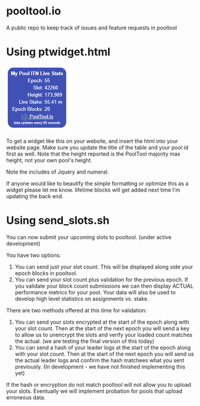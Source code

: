 # pooltool.io
A public repo to keep track of issues and feature requests in pooltool


# Using ptwidget.html

![ptwidget](ptwidget.png)

To get a widget like this on your website, and insert the html into your website page.  Make sure you update the title of the table and your pool id first as well.  Note that the height reported is the PoolTool majority max height, not your own pool's height.  

Note the includes of Jquery and numeral.

If anyone would like to beautify the simple formatting or optimize this as a widget please let me know.  lifetime blocks will get added next time I'm updating the back end.

# Using send_slots.sh

You can now submit your upcoming slots to pooltool. (under active development)  

You have two options:
1.  You can send just your slot count.  This will be displayed along side your epoch blocks in pooltool.
2.  You can send your slot count plus validation for the previous epoch.  If you validate your block count submissions we can then display ACTUAL performance metrics for your pool.  Your data will also be used to develop high level statistics on assignments vs. stake.

There are two methods offered at this time for validation:
1.  You can send your slots encrypted at the start of the epoch along with your slot count.  Then at the start of the next epoch you will send a key to allow us to unencrypt the slots and verify your loaded count matches the actual. (we are testing the final version of this today)
2.  You can send a hash of your leader logs at the start of the epoch along with your slot count. Then at the start of the next epoch you will send us the actual leader logs and confirm the hash matchees what you sent previously. (In development - we have not finished implementing this yet)

If the hash or encryption do not match pooltool will not allow you to upload your slots.  Eventually we will implement probation for pools that upload erroneous data.
